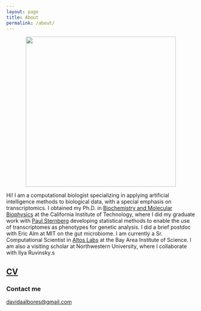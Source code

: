 ```yaml
---
layout: page
title: About
permalink: /about/
---
```


<center>
<img id="photo of David" src="https://dangeles.github.io/images/main.jpg" width="400">
</center>

Hi! I am a computational biologist specializing in applying artificial intelligence methods to biological data, with a special emphasis on transcriptomics. I obtained
my Ph.D. in [Biochemistry and Molecular Biophysics](https://www.cce.caltech.edu/graduate/graduate-biochemistry-and-molecular-biophysics)
at the California Institute of Technology, where I did my graduate work with
[Paul Sternberg](http://wormlab.caltech.edu/LabMembers/Paul) developing statistical methods to enable the use of transcriptomes as phenotypes for genetic analysis. 
I did a brief postdoc with Eric Alm at MIT on the gut microbiome. I am currently a Sr. Computational Scientist in [Altos Labs](https://altoslabs.com/) at the Bay
Area Institute of Science. I am also a visiting scholar at Northwestern University, where I collaborate with Ilya Ruvinsky.s

## [CV](https://dangeles.github.io/AngelesAlboresDavid_cv.pdf)

### Contact me

[davidaalbores@gmail.com](mailto:davidaalbores@gmail.com)
